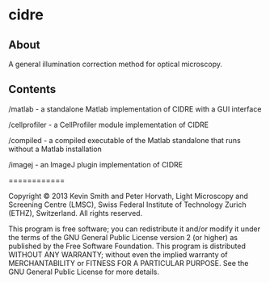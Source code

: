 cidre
=====

About
-----
A general illumination correction method for optical microscopy.

Contents
--------
/matlab        - a standalone Matlab implementation of CIDRE with a GUI interface

/cellprofiler  - a CellProfiler module implementation of CIDRE

/compiled      - a compiled executable of the Matlab standalone that runs without a Matlab installation

/imagej        - an ImageJ plugin implementation of CIDRE


============

Copyright © 2013 Kevin Smith and Peter Horvath, Light Microscopy and Screening 
Centre (LMSC), Swiss Federal Institute of Technology Zurich (ETHZ), Switzerland. 
All rights reserved.

This program is free software; you can redistribute it and/or modify it 
under the terms of the GNU General Public License version 2 (or higher) 
as published by the Free Software Foundation. This program is 
distributed WITHOUT ANY WARRANTY; without even the implied warranty of 
MERCHANTABILITY or FITNESS FOR A PARTICULAR PURPOSE.  See the GNU 
General Public License for more details.

